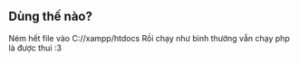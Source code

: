 ## Dùng thế nào?

Ném hết file vào C://xampp/htdocs
Rồi chạy như bình thường vẫn chạy php là được thui :3